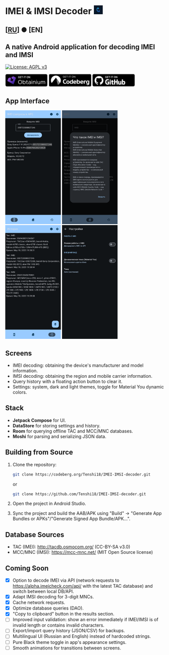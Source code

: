 # IMEI & IMSI Decoder <img src="./app/src/main/res/mipmap-hdpi/ic_launcher_foreground.webp" height="28">

## [[RU](./README.md)] ● [EN]

## A native Android application for decoding IMEI and IMSI

[![License: AGPL v3](https://img.shields.io/badge/License-AGPLv3-blue)](https://www.gnu.org/licenses/agpl-3.0.html)

[<img src="./download-sources-images/obtainium.png" height="40">](https://apps.obtainium.imranr.dev/redirect?r=obtainium://app/%7B%22id%22%3A%22com.tenshi18.imeiimsidecoder%22%2C%22url%22%3A%22https%3A%2F%2Fcodeberg.org%2FTenshi18%2FIMEI-IMSI-decoder%22%2C%22author%22%3A%22Tenshi18%22%2C%22name%22%3A%22IMEI%20%26%20IMSI%20decoder%22%2C%22preferredApkIndex%22%3A0%2C%22additionalSettings%22%3A%22%7B%5C%22includePrereleases%5C%22%3Afalse%2C%5C%22fallbackToOlderReleases%5C%22%3Atrue%2C%5C%22filterReleaseTitlesByRegEx%5C%22%3A%5C%22%5C%22%2C%5C%22filterReleaseNotesByRegEx%5C%22%3A%5C%22%5C%22%2C%5C%22verifyLatestTag%5C%22%3Afalse%2C%5C%22sortMethodChoice%5C%22%3A%5C%22date%5C%22%2C%5C%22useLatestAssetDateAsReleaseDate%5C%22%3Afalse%2C%5C%22releaseTitleAsVersion%5C%22%3Afalse%2C%5C%22trackOnly%5C%22%3Afalse%2C%5C%22versionExtractionRegEx%5C%22%3A%5C%22%5C%22%2C%5C%22matchGroupToUse%5C%22%3A%5C%22%5C%22%2C%5C%22versionDetection%5C%22%3Atrue%2C%5C%22useVersionCodeAsOSVersion%5C%22%3Afalse%2C%5C%22apkFilterRegEx%5C%22%3A%5C%22%5C%22%2C%5C%22invertAPKFilter%5C%22%3Afalse%2C%5C%22autoApkFilterByArch%5C%22%3Atrue%2C%5C%22appName%5C%22%3A%5C%22%5C%22%2C%5C%22appAuthor%5C%22%3A%5C%22%5C%22%2C%5C%22shizukuPretendToBeGooglePlay%5C%22%3Afalse%2C%5C%22allowInsecure%5C%22%3Afalse%2C%5C%22exemptFromBackgroundUpdates%5C%22%3Afalse%2C%5C%22skipUpdateNotifications%5C%22%3Afalse%2C%5C%22about%5C%22%3A%5C%22%5C%22%2C%5C%22refreshBeforeDownload%5C%22%3Afalse%7D%22%2C%22overrideSource%22%3Anull%7D)
[<img src="./download-sources-images/codeberg.png" height="40">](https://codeberg.org/Tenshi18/IMEI-IMSI-decoder/releases/latest)
[<img src="./download-sources-images/github.png" height="40">](https://github.com/Tenshi18/IMEI-IMSI-decoder/releases)

## App Interface
<p align="left">
   <img src="./app-screenshots/1.png" height="360">
   <img src="./app-screenshots/2.png" height="360">
   <img src="./app-screenshots/3.png" height="360">
   <img src="./app-screenshots/4.png" height="360">
</p>

## Screens
- IMEI decoding: obtaining the device's manufacturer and model information.
- IMSI decoding: obtaining the region and mobile carrier information.
- Query history with a floating action button to clear it.
- Settings: system, dark and light themes, toggle for Material You dynamic colors.

## Stack
- **Jetpack Compose** for UI.
- **DataStore** for storing settings and history.
- **Room** for querying offline TAC and MCC/MNC databases.
- **Moshi** for parsing and serializing JSON data.

## Building from Source
1. Clone the repository:
   ```bash
   git clone https://codeberg.org/Tenshi18/IMEI-IMSI-decoder.git
   ```
   or
   
   ```bash
   git clone https://github.com/Tenshi18/IMEI-IMSI-decoder.git
   ```
2. Open the project in Android Studio.
3. Sync the project and build the AAB/APK using "Build" -> "Generate App Bundles or APKs"/"Generate Signed App Bundle/APK...".

## Database Sources
- TAC (IMEI): http://tacdb.osmocom.org/ (CC-BY-SA v3.0)
- MCC/MNC (IMSI): https://mcc-mnc.net/ (MIT Open Source license)

## Coming Soon
- [x] Option to decode IMEI via API (network requests to https://alpha.imeicheck.com/api/ with the latest TAC database) and switch between local DB/API.
- [x] Adapt IMSI decoding for 3-digit MNCs.
- [x] Cache network requests.
- [x] Optimize database queries (DAO).
- [x] "Copy to clipboard" button in the results section.
- [ ] Improved input validation: show an error immediately if IMEI/IMSI is of invalid length or contains invalid characters.
- [ ] Export/import query history (JSON/CSV) for backups.
- [ ] Multilingual UI (Russian and English) instead of hardcoded strings.
- [ ] Pure Black theme toggle in app's appearance settings.
- [ ] Smooth animations for transitions between screens.
